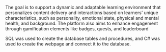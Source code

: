 The goal is to support a dynamic and adaptable learning environment that personalizes content delivery and interactions based on learners’ unique characteristics, such as personality, emotional state, physical and mental health, and background. The platform also aims to enhance engagement through gamification elements like badges, quests, and leaderboard

SQL was used to create the database tables and procedures, and C# was used to create the webpage and connect it to the database.
